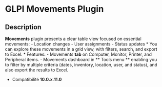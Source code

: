 # GLPI Movements Plugin

## Description
**Movements** plugin presents a clear table view focused on essential movements:
         - Location changes
         - User assignments
         - Status updates
    * You can explore these movements in a grid view, with filters, search, and export to Excel.
    * Features:
         - Movements **tab** on Computer, Monitor, Printer, and Peripheral items.
         - Movements dashboard in ** Tools menu ** enabling you to filter by multiple criteria (dates, inventory, location, user, and status), and also export the results to Excel.

- Compatibilité **10.0.x**.**11.0**







